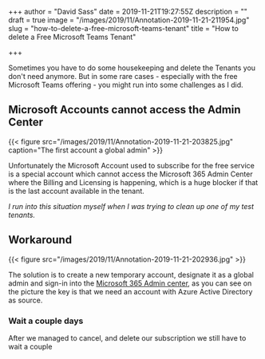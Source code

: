 +++
author = "David Sass"
date = 2019-11-21T19:27:55Z
description = ""
draft = true
image = "/images/2019/11/Annotation-2019-11-21-211954.jpg"
slug = "how-to-delete-a-free-microsoft-teams-tenant"
title = "How to delete a Free Microsoft Teams Tenant"

+++


Sometimes you have to do some housekeeping and delete the Tenants you don't need anymore. But in some rare cases - especially with the free Microsoft Teams offering - you might run into some challenges as I did.

## Microsoft Accounts cannot access the Admin Center

{{< figure src="/images/2019/11/Annotation-2019-11-21-203825.jpg" caption="The first account a global admin" >}}



Unfortunately the Microsoft Account used to subscribe for the free service is a special account which cannot access the Microsoft 365 Admin Center where the Billing and Licensing is happening, which is a huge blocker if that is the last account available in the tenant.

_I run into this situation myself when I was trying to clean up one of my test tenants._

## Workaround

{{< figure src="/images/2019/11/Annotation-2019-11-21-202936.jpg" >}}

The solution is to create a new temporary account, designate it as a global admin and sign-in into the [Microsoft 365 Admin center](https://admin.microsoft.com), as you can see on the picture the key is that we need an account with Azure Active Directory as source.

### Wait a couple days

After we managed to cancel, and delete our subscription we still have to wait a couple

